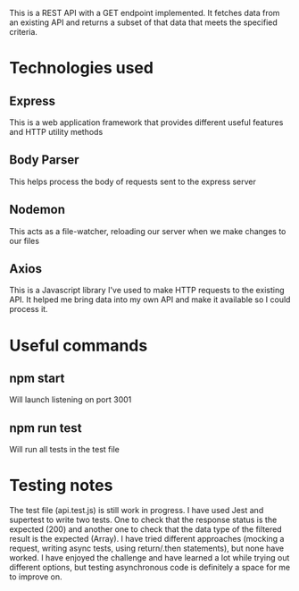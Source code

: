 This is a REST API with a GET endpoint implemented. It fetches data from an existing API and returns a subset of that data that meets the specified criteria.

# Technologies used

## Express
This is a web application framework that provides different useful features and HTTP utility methods

## Body Parser
This helps process the body of requests sent to the express server

## Nodemon
This acts as a file-watcher, reloading our server when we make changes to our files

## Axios
This is a Javascript library I've used to make HTTP requests to the existing API. It helped me bring data into my own API and make it available so I could process it.

# Useful commands

## npm start
Will launch listening on port 3001

## npm run test
Will run all tests in the test file

# Testing notes
The test file (api.test.js) is still work in progress. I have used Jest and supertest to write two tests. One to check that the response status is the expected (200) and another one to check that the data type of the filtered result is the expected (Array). I have tried different approaches (mocking a request, writing async tests, using return/.then statements), but none have worked. I have enjoyed the challenge and have learned a lot while trying out different options, but testing asynchronous code is definitely a space for me to improve on.